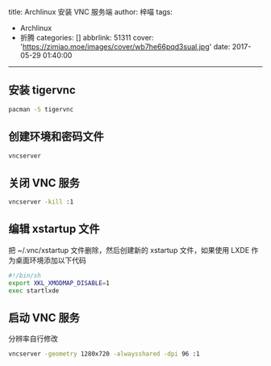 title: Archlinux 安装 VNC 服务端
author: 梓喵
tags:
  - Archlinux
  - 折腾
categories: []
abbrlink: 51311
cover: 'https://zimiao.moe/images/cover/wb7he66pqd3sual.jpg'
date: 2017-05-29 01:40:00
---
## 安装 tigervnc 
```bash
pacman -S tigervnc
```
## 创建环境和密码文件 
```bash
vncserver
```
## 关闭 VNC 服务 
```bash
vncserver -kill :1
```
## 编辑 xstartup 文件 
把 ~/.vnc/xstartup 文件删除，然后创建新的 xstartup 文件，如果使用 LXDE 作为桌面环境添加以下代码
```bash
#!/bin/sh
export XKL_XMODMAP_DISABLE=1
exec startlxde
```
## 启动 VNC 服务 
分辨率自行修改
```bash
vncserver -geometry 1280x720 -alwaysshared -dpi 96 :1
```
